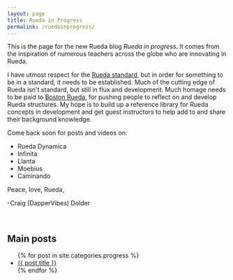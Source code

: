 ```yaml
---
layout: page
title: Rueda in Progress
permalink: /ruedainprogress/
---
```


This is the page for the new Rueda blog *Rueda in progress*. It comes from the inspiration of numerous teachers across the globe who are innovating in Rueda.

I have utmost respect for the [Rueda standard](http://rueda.casino/standard), but in order for something to be in a standard, it needs to be established. Much of the cutting edge of Rueda isn't standard, but still in flux and development. Much homage needs to be paid to [Boston Rueda](https://bostonrueda.com/), for pushing people to reflect on and develop Rueda structures. My hope is to build up a reference library for Rueda concepts in development and get guest instructors to help add to and share their background knowledge.

Come back soon for posts and videos on:

* Rueda Dynamica
* Infinita
* Llanta
* Moebius
* Caminando

Peace, love, Rueda,

-Craig (DapperVibes) Dolder

<br>

## Main posts

<ul>
{% for post in site.categories.progress %}
    <li><a href="{{ post.url }}">{{ post.title }}</a></li>
{% endfor %}
</ul>

<!-- ## Rueda Mixta

<ul>
{% for post in site.categories.mixta %}
    <li><a href="{{ post.url }}">{{ post.title }}</a></li>
{% endfor %}
</ul> -->

<!-- ## Rayas Grandes

<ul>
{% for post in site.categories.rayasgrandes %}
    <li><a href="{{ post.url }}">{{ post.title }}</a></li>
{% endfor %}
</ul> -->
